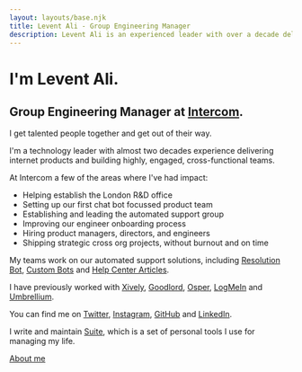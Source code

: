 ```yaml
---
layout: layouts/base.njk
title: Levent Ali - Group Engineering Manager
description: Levent Ali is an experienced leader with over a decade delivering internet products and building cross-functional teams."
---
```


# I'm Levent Ali.

## Group Engineering Manager at [Intercom](https://www.intercom.com/).

I get talented people together and get out of their way.

I'm a technology leader with almost two decades experience delivering internet products and building highly, engaged, cross-functional teams.

At Intercom a few of the areas where I've had impact:

* Helping establish the London R&D office 
* Setting up our first chat bot focussed product team
* Establishing and leading the automated support group
* Improving our engineer onboarding process
* Hiring product managers, directors, and engineers
* Shipping strategic cross org projects, without burnout and on time

My teams work on our automated support solutions, including [Resolution Bot](https://www.intercom.com/automated-answers), [Custom Bots](https://www.intercom.com/customizable-bots) and [Help Center Articles](https://www.intercom.com/articles).

I have previously worked with [Xively](https://en.wikipedia.org/wiki/Xively), [Goodlord](https://www.goodlord.co/), [Osper](https://osper.com/), [LogMeIn](https://secure.logmein.com/home/en) and [Umbrellium](http://umbrellium.co.uk/).

You can find me on [Twitter](https://twitter.com/lebreeze), [Instagram](https://www.instagram.com/lebreeze), [GitHub](https://github.com/levent) and [LinkedIn](https://www.linkedin.com/in/leventali/).

I write and maintain [Suite](https://suite.leventali.com/about), which is a set of personal tools I use for managing my life.

[About me](/about/)
